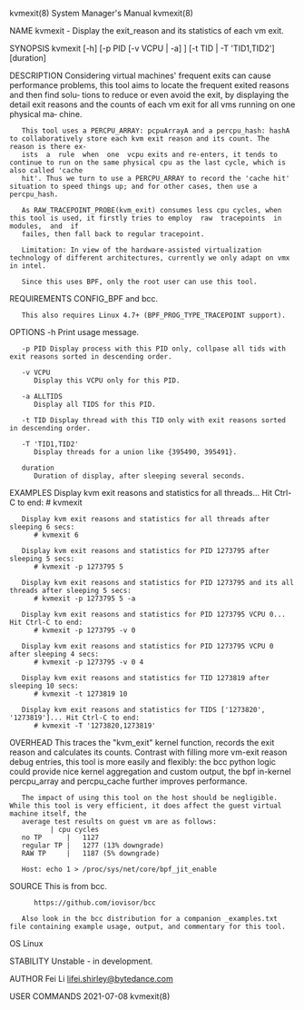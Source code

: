 kvmexit(8)							    System Manager's Manual							    kvmexit(8)

NAME
       kvmexit - Display the exit_reason and its statistics of each vm exit.

SYNOPSIS
       kvmexit [-h] [-p PID [-v VCPU | -a] ] [-t TID | -T 'TID1,TID2'] [duration]

DESCRIPTION
       Considering  virtual  machines' frequent exits can cause performance problems, this tool aims to locate the frequent exited reasons and then find solu‐
       tions to reduce or even avoid the exit, by displaying the detail exit reasons and the counts of each vm exit for all vms running on  one	 physical  ma‐
       chine.

       This tool uses a PERCPU_ARRAY: pcpuArrayA and a percpu_hash: hashA to collaboratively store each kvm exit reason and its count. The reason is there ex‐
       ists  a	rule  when  one	 vcpu exits and re-enters, it tends to continue to run on the same physical cpu as the last cycle, which is also called 'cache
       hit'. Thus we turn to use a PERCPU_ARRAY to record the 'cache hit' situation to speed things up; and for other cases, then use a percpu_hash.

       As RAW_TRACEPOINT_PROBE(kvm_exit) consumes less cpu cycles, when this tool is used, it firstly tries to employ  raw  tracepoints	 in  modules,  and  if
       failes, then fall back to regular tracepoint.

       Limitation: In view of the hardware-assisted virtualization technology of different architectures, currently we only adapt on vmx in intel.

       Since this uses BPF, only the root user can use this tool.

REQUIREMENTS
       CONFIG_BPF and bcc.

       This also requires Linux 4.7+ (BPF_PROG_TYPE_TRACEPOINT support).

OPTIONS
       -h     Print usage message.

       -p PID Display process with this PID only, collpase all tids with exit reasons sorted in descending order.

       -v VCPU
	      Display this VCPU only for this PID.

       -a ALLTIDS
	      Display all TIDS for this PID.

       -t TID Display thread with this TID only with exit reasons sorted in descending order.

       -T 'TID1,TID2'
	      Display threads for a union like {395490, 395491}.

       duration
	      Duration of display, after sleeping several seconds.

EXAMPLES
       Display kvm exit reasons and statistics for all threads... Hit Ctrl-C to end:
	      # kvmexit

       Display kvm exit reasons and statistics for all threads after sleeping 6 secs:
	      # kvmexit 6

       Display kvm exit reasons and statistics for PID 1273795 after sleeping 5 secs:
	      # kvmexit -p 1273795 5

       Display kvm exit reasons and statistics for PID 1273795 and its all threads after sleeping 5 secs:
	      # kvmexit -p 1273795 5 -a

       Display kvm exit reasons and statistics for PID 1273795 VCPU 0... Hit Ctrl-C to end:
	      # kvmexit -p 1273795 -v 0

       Display kvm exit reasons and statistics for PID 1273795 VCPU 0 after sleeping 4 secs:
	      # kvmexit -p 1273795 -v 0 4

       Display kvm exit reasons and statistics for TID 1273819 after sleeping 10 secs:
	      # kvmexit -t 1273819 10

       Display kvm exit reasons and statistics for TIDS ['1273820', '1273819']... Hit Ctrl-C to end:
	      # kvmexit -T '1273820,1273819'

OVERHEAD
       This traces the "kvm_exit" kernel function, records the exit reason and calculates its counts. Contrast with filling more vm-exit reason debug entries,
       this tool is more easily and flexibly: the bcc python logic could provide nice kernel aggregation and custom output, the bpf in-kernel percpu_array and
       percpu_cache further improves performance.

       The impact of using this tool on the host should be negligible. While this tool is very efficient, it does affect the guest virtual machine itself, the
       average test results on guest vm are as follows:
		      | cpu cycles
	   no TP      |	  1127
	   regular TP |	  1277 (13% downgrade)
	   RAW TP     |	  1187 (5% downgrade)

       Host: echo 1 > /proc/sys/net/core/bpf_jit_enable

SOURCE
       This is from bcc.

	      https://github.com/iovisor/bcc

       Also look in the bcc distribution for a companion _examples.txt file containing example usage, output, and commentary for this tool.

OS
       Linux

STABILITY
       Unstable - in development.

AUTHOR
       Fei Li <lifei.shirley@bytedance.com>

USER COMMANDS								  2021-07-08								    kvmexit(8)
